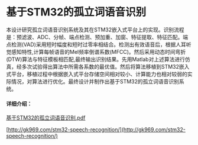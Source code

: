# 基于STM32的孤立词语音识别

本设计研究孤立词语音识别系统及其在STM32嵌入式平台上的实现。识别流程是：预滤波、ADC、分帧、端点检测、预加重、加窗、特征提取、特征匹配。端点检测(VAD)采用短时幅度和短时过零率相结合。检测出有效语音后，根据人耳听觉感知特性,计算每帧语音的Mel频率倒谱系数(MFCC)。然后采用动态时间弯折(DTW)算法与特征模板相匹配,最终输出识别结果。先用Matlab对上述算法进行仿真，经多次试验得出算法中所需各系数的最优值。然后将算法移植到STM32嵌入式平台，移植过程中根据嵌入式平台存储空间相对较小、计算能力也相对较弱的实际情况，对算法进行优化。最终设计并制作出基于STM32的孤立词语音识别系统。

#### 详细介绍：
[基于STM32的孤立词语音识别.pdf](https://github.com/gk969/stm32-speech-recognition/blob/master/%E5%9F%BA%E4%BA%8ESTM32%E7%9A%84%E5%AD%A4%E7%AB%8B%E8%AF%8D%E8%AF%AD%E9%9F%B3%E8%AF%86%E5%88%AB.pdf)

[http://gk969.com/stm32-speech-recognition/](http://gk969.com/stm32-speech-recognition/)
